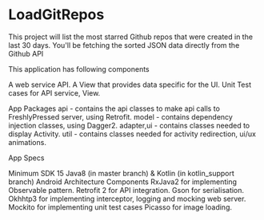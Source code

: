 # LoadGitRepos

This project will list the most starred Github repos that were created in the last 30 days. 
You'll be fetching the sorted JSON data directly from the Github API

 This application has following components
 
A web service API.
A View that provides data specific for the UI.
Unit Test cases for API service, View.

App Packages
api - contains the api classes to make api calls to FreshlyPressed server, using Retrofit.
model - contains dependency injection classes, using Dagger2.
adapter,ui - contains classes needed to display Activity.
util - contains classes needed for activity redirection, ui/ux animations.

App Specs

Minimum SDK 15
Java8 (in master branch) & Kotlin (in kotlin_support branch)
Android Architecture Components 
RxJava2 for implementing Observable pattern.
Retrofit 2 for API integration.
Gson for serialisation.
Okhhtp3 for implementing interceptor, logging and mocking web server.
Mockito for implementing unit test cases
Picasso for image loading.
